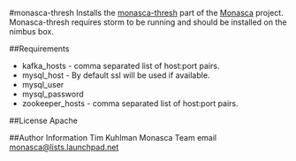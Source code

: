 #monasca-thresh
Installs the [monasca-thresh](https://github.com/stackforge/monasca-notification) part of the [Monasca](https://wiki.openstack.org/wiki/Monasca) project.
Monasca-thresh requires storm to be running and should be installed on the nimbus box.

##Requirements
- kafka_hosts - comma separated list of host:port pairs.
- mysql_host - By default ssl will be used if available.
- mysql_user
- mysql_password
- zookeeper_hosts - comma separated list of host:port pairs.

##License
Apache

##Author Information
Tim Kuhlman
Monasca Team email monasca@lists.launchpad.net
